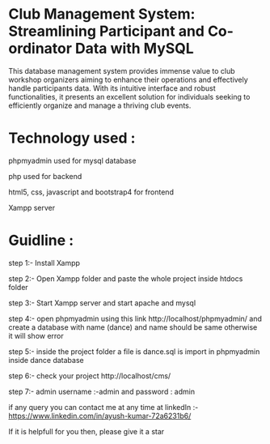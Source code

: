 # Club Management System: Streamlining Participant and Co-ordinator Data with MySQL
This database management system provides immense value to club workshop organizers aiming to enhance their operations and effectively handle participants data. With its intuitive interface and robust functionalities, it presents an excellent solution for individuals seeking to efficiently organize and manage a thriving club events.
# Technology used :
phpmyadmin used for mysql database

php used for backend

html5, css, javascript and bootstrap4 for frontend

Xampp server
# Guidline :

step 1:- Install Xampp

step 2:- Open Xampp folder and paste the whole project inside htdocs folder

step 3:- Start Xampp server and start apache and mysql

step 4:- open phpmyadmin using this link http://localhost/phpmyadmin/ and create a database with name (dance) and name should be same otherwise it will show error

step 5:- inside the project folder a file is dance.sql is import in phpmyadmin inside dance database

step 6:- check your project http://localhost/cms/

step 7:- admin username :-admin and password : admin

if any query you can contact me at any time at linkedIn :- https://www.linkedin.com/in/ayush-kumar-72a6231b6/

If it is helpfull for you then, please give it a star